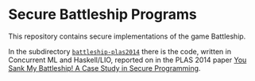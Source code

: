 Secure Battleship Programs
====================================================================

This repository contains secure implementations of the game
Battleship.

In the subdirectory [`battleship-plas2014`](../main/battleship-plas2014)
there is the code, written in Concurrent ML and Haskell/LIO,
reported on in the PLAS 2014 paper
[You Sank My Battleship! A Case Study in Secure Programming](https://dl.acm.org/doi/10.1145/2637113.2637115).
